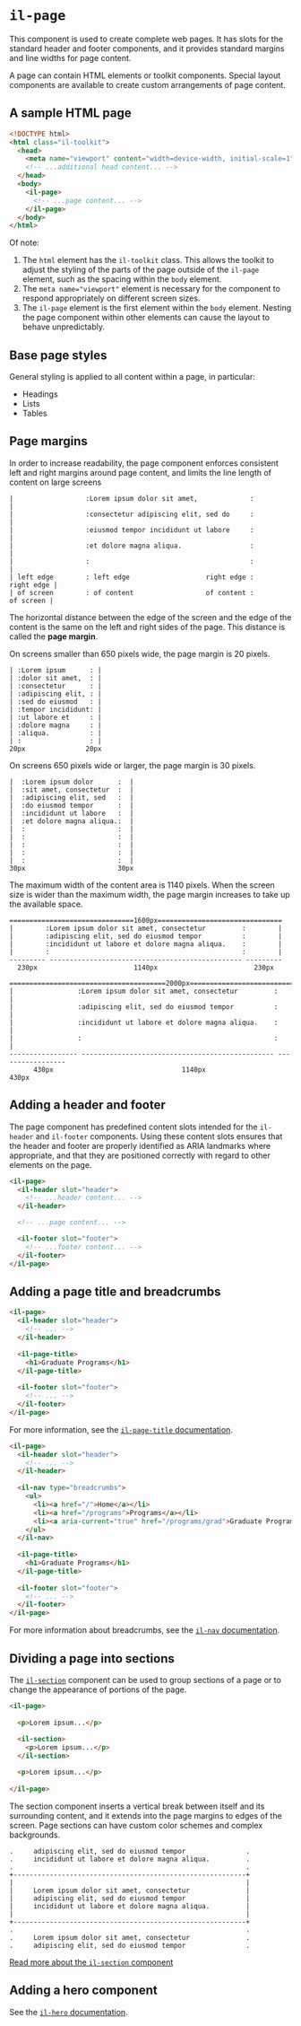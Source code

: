# `il-page`

This component is used to create complete web pages. It has slots for the standard header and footer components, and it provides standard margins and line widths for page content.

A page can contain HTML elements or toolkit components. Special layout components are available to create custom arrangements of page content.

## A sample HTML page

```html
<!DOCTYPE html>
<html class="il-toolkit">
  <head>
    <meta name="viewport" content="width=device-width, initial-scale=1">
    <!-- ...additional head content... -->
  </head>
  <body>
    <il-page>
      <!-- ...page content... -->
    </il-page>
  </body>
</html>
```
Of note:

1. The `html` element has the `il-toolkit` class. This allows the toolkit to adjust the styling of the parts of the page outside of the `il-page` element, such as the spacing within the `body` element.
2. The `meta name="viewport"` element is necessary for the component to respond appropriately on different screen sizes.
3. The `il-page` element is the first element within the `body` element. Nesting the page component within other elements can cause the layout to behave unpredictably.

## Base page styles

General styling is applied to all content within a page, in particular:

* Headings
* Lists
* Tables

## Page margins

In order to increase readability, the page component enforces consistent left and right margins around page content, and limits the line length of content on large screens

```
|                  :Lorem ipsum dolor sit amet,             :                  |
|                  :consectetur adipiscing elit, sed do     :                  |
|                  :eiusmod tempor incididunt ut labore     :                  |
|                  :et dolore magna aliqua.                 :                  |                              
|                  :                                        :                  |
| left edge        : left edge                   right edge :       right edge |
| of screen        : of content                  of content :        of screen |
```

The horizontal distance between the edge of the screen and the edge of the content is the same on the left and right sides of the page. This distance is called the **page margin**.

On screens smaller than 650 pixels wide, the page margin is 20 pixels.

```
| :Lorem ipsum      : |
| :dolor sit amet,  : |
| :consectetur      : |
| :adipiscing elit, : |
| :sed do eiusmod   : |
| :tempor incididunt: |
| :ut labore et     : |
| :dolore magna     : |
| :aliqua.          : |
| :                 : |
20px               20px
```

On screens 650 pixels wide or larger, the page margin is 30 pixels.

```
|  :Lorem ipsum dolor      :  |
|  :sit amet, consectetur  :  |
|  :adipiscing elit, sed   :  |
|  :do eiusmod tempor      :  |
|  :incididunt ut labore   :  |
|  :et dolore magna aliqua.:  |
|  :                       :  |
|  :                       :  |
|  :                       :  |
|  :                       :  |
|  :                       :  |
30px                       30px
```

The maximum width of the content area is 1140 pixels. When the screen size is wider than the maximum width, the page margin increases to take up the available space.

```
===============================1600px===============================
|        :Lorem ipsum dolor sit amet, consectetur         :        |
|        :adipiscing elit, sed do eiusmod tempor          :        |
|        :incididunt ut labore et dolore magna aliqua.    :        |
|        :                                                :        |
--------- ------------------------------------------------ ---------
  230px                        1140px                        230px
```

```
=======================================2000px=======================================
|                :Lorem ipsum dolor sit amet, consectetur         :                |
|                :adipiscing elit, sed do eiusmod tempor          :                |
|                :incididunt ut labore et dolore magna aliqua.    :                |
|                :                                                :                |
----------------- ------------------------------------------------ -----------------
      430px                                1140px                       430px
```


## Adding a header and footer

The page component has predefined content slots intended for the `il-header` and `il-footer` components. Using these content slots ensures that the header and footer are properly identified as ARIA landmarks where appropriate, and that they are positioned correctly with regard to other elements on the page.

```html
<il-page>
  <il-header slot="header">
    <!-- ...header content... -->
  </il-header>

  <!-- ...page content... -->

  <il-footer slot="footer">
    <!-- ...footer content... -->
  </il-footer>
</il-page>
```

## Adding a page title and breadcrumbs

```html
<il-page>
  <il-header slot="header">
    <!-- ... -->
  </il-header>
  
  <il-page-title>
    <h1>Graduate Programs</h1>
  </il-page-title>
  
  <il-footer slot="footer">
    <!-- ... -->
  </il-footer>
</il-page>
```

For more information, see the [`il-page-title` documentation](../il-page-title/README.md).

```html
<il-page>
  <il-header slot="header">
    <!-- ... -->
  </il-header>
  
  <il-nav type="breadcrumbs">
    <ul>
      <li><a href="/">Home</a></li>
      <li><a href="/programs">Programs</a></li>
      <li><a aria-current="true" href="/programs/grad">Graduate Programs</a></li>
    </ul>
  </il-nav>
  
  <il-page-title>
    <h1>Graduate Programs</h1>
  </il-page-title>
  
  <il-footer slot="footer">
    <!-- ... -->
  </il-footer>
</il-page>
```

For more information about breadcrumbs, see the [`il-nav` documentation](../il-nav/README.md).

## Dividing a page into sections

The [`il-section`](../il-section/README.md) component can be used to group sections of a page or to change the appearance of portions of the page.

```html
<il-page>
  
  <p>Lorem ipsum...</p>
  
  <il-section>
    <p>Lorem ipsum...</p>
  </il-section>

  <p>Lorem ipsum...</p>
  
</il-page>
```

The section component inserts a vertical break between itself and its surrounding content, and it extends into the page margins to edges of the screen. Page sections can have custom color schemes and complex backgrounds. 


```
.     adipiscing elit, sed do eiusmod tempor               .
.     incididunt ut labore et dolore magna aliqua.         .
.                                                          .
+----------------------------------------------------------+
|                                                          |
|     Lorem ipsum dolor sit amet, consectetur              |
|     adipiscing elit, sed do eiusmod tempor               |
|     incididunt ut labore et dolore magna aliqua.         |
|                                                          |
+----------------------------------------------------------+
.                                                          .
.     Lorem ipsum dolor sit amet, consectetur              .
.     adipiscing elit, sed do eiusmod tempor               .
```

[Read more about the `il-section` component](../il-section/README.md)

## Adding a hero component

See the [`il-hero` documentation](../il-hero/README.md).